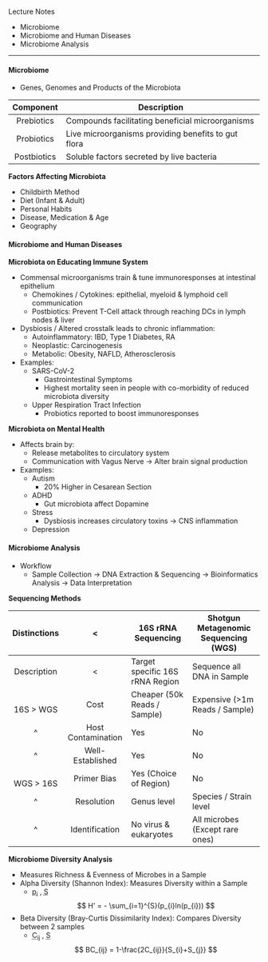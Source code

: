 Lecture Notes

- Microbiome
- Microbiome and Human Diseases
- Microbiome Analysis

---
#### **Microbiome**
- Genes, Genomes and Products of the Microbiota

|  Component  | Description                                         |
| :---------: | --------------------------------------------------- |
| Prebiotics  | Compounds facilitating beneficial microorganisms    |
| Probiotics  | Live microorganisms providing benefits to gut flora |
| Postbiotics | Soluble factors secreted by live bacteria           |

**Factors Affecting Microbiota**
- Childbirth Method
- Diet (Infant & Adult)
- Personal Habits
- Disease, Medication & Age
- Geography


#### **Microbiome and Human Diseases**
**Microbiota on Educating Immune System**
- Commensal microorganisms train & tune immunoresponses at intestinal epithelium
	- Chemokines / Cytokines: epithelial, myeloid & lymphoid cell communication
	- Postbiotics: Prevent T-Cell attack through reaching DCs in lymph nodes & liver
- Dysbiosis / Altered crosstalk leads to chronic inflammation:
	- Autoinflammatory: IBD, Type 1 Diabetes, RA
	- Neoplastic: Carcinogenesis
	- Metabolic: Obesity, NAFLD, Atherosclerosis
- Examples:
	- SARS-CoV-2
		- Gastrointestinal Symptoms
		- Highest mortality seen in people with co-morbidity of reduced microbiota diversity
	- Upper Respiration Tract Infection
		- Probiotics reported to boost immunoresponses

**Microbiota on Mental Health**
- Affects brain by:
	- Release metabolites to circulatory system
	- Communication with Vagus Nerve → Alter brain signal production
- Examples:
	- Autism
		- 20% Higher in Cesarean Section
	- ADHD
		- Gut microbiota affect Dopamine
	- Stress
		- Dysbiosis increases circulatory toxins → CNS inflammation
	- Depression


#### **Microbiome Analysis**
- Workflow
	- Sample Collection → DNA Extraction & Sequencing → Bioinformatics Analysis → Data Interpretation

**Sequencing Methods**

| Distinctions  |         <          | 16S rRNA Sequencing             | Shotgun Metagenomic Sequencing (WGS) |
| :-----------: | :----------------: | ------------------------------- | ------------------------------------ |
|  Description  |         <          | Target specific 16S rRNA Region | Sequence all DNA in Sample           |
| <br>16S > WGS |        Cost        | Cheaper (50k Reads / Sample)    | Expensive (>1m Reads / Sample)       |
|       ^       | Host Contamination | Yes                             | No                                   |
|       ^       |  Well-Established  | Yes                             | No                                   |
| <br>WGS > 16S |    Primer Bias     | Yes (Choice of Region)          | No                                   |
|       ^       |     Resolution     | Genus level                     | Species / Strain level               |
|       ^       |   Identification   | No virus & eukaryotes           | All microbes (Except rare ones)      |

**Microbiome Diversity Analysis**
- Measures Richness & Evenness of Microbes in a Sample
- Alpha Diversity (Shannon Index): Measures Diversity within a Sample
	- <abbr Title="Relative abundance of taxon i">p<sub>i</sub></abbr> , <abbr Title="Taxa amount in the sample">S</abbr>
$$
H' = - \sum_{i=1}^{S}(p_{i}ln(p_{i}))
$$
- Beta Diversity (Bray-Curtis Dissimilarity Index): Compares Diversity between 2 samples
	- <abbr Title="Sum of lesser count of each species on both sites">C<sub>ij</sub></abbr> , <abbr Title="Total specimen counted in site">S</abbr>
$$
BC_{ij} = 1-\frac{2C_{ij}}{S_{i}+S_{j}}
$$
